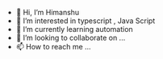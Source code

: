 - 👋 Hi, I’m Himanshu 
- 👀 I’m interested in typescript , Java Script
- 🌱 I’m currently learning automation
- 💞️ I’m looking to collaborate on ...
- 📫 How to reach me ...

<!---
H-github1/H-github1 is a ✨ special ✨ repository because its `README.md` (this file) appears on your GitHub profile.
You can click the Preview link to take a look at your changes.
--->
